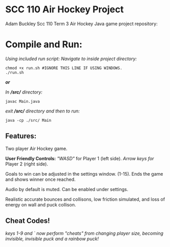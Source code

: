 # SCC 110 Air Hockey Project

Adam Buckley Scc 110 Term 3 Air Hockey Java game project repository:


# Compile and Run:

*Using included run script:*
*Navigate to inside project directory:*

    chmod +x run.sh #IGNORE THIS LINE IF USING WINDOWS.
    ./run.sh

***or***

*In **/src/** directory:*

    javac Main.java
    
*exit **/src/** directory and then to run:*

    java -cp ./src/ Main



## Features:

Two player Air Hockey game. 

**User Friendly Controls:**
*"WASD"* for Player 1 (left side).
*Arrow keys for* Player 2 (right side).

Goals to win can be adjusted in the settings window. (1-15). Ends the game and shows winner once reached.

Audio by default is muted. Can be enabled under settings.

Realistic accurate bounces and collisons, low friction simulated, and loss of energy on wall and puck collison.

## Cheat Codes!

*keys 1-9 and \` now perform "cheats" from changing player size, becoming invisible, invisible puck and a rainbow puck!*
